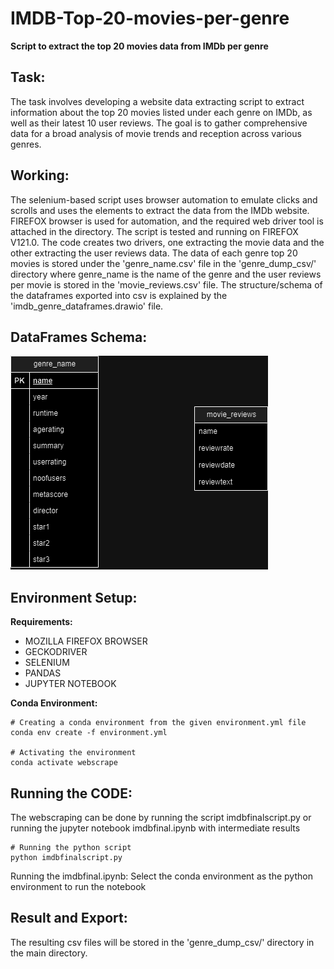 # **IMDB-Top-20-movies-per-genre**

**Script to extract the top 20 movies data from IMDb per genre**

## **Task:**

The task involves developing a website data extracting script to extract information about the top 20 movies listed under each genre on IMDb, as well as their latest 10 user reviews. The goal is to gather comprehensive data for a broad analysis of movie trends and reception across various genres.

## **Working:**

The selenium-based script uses browser automation to emulate clicks and scrolls and uses the elements to extract the data from the IMDb website. FIREFOX browser is used for automation, and the required web driver tool is attached in the directory. The script is tested and running on FIREFOX V121.0. The code creates two drivers, one extracting the movie data and the other extracting the user reviews data. The data of each genre top 20 movies is stored under the 'genre_name.csv' file in the 'genre_dump_csv/' directory where genre_name is the name of the genre and the user reviews per movie is stored in the 'movie_reviews.csv' file. The structure/schema of the dataframes exported into csv is explained by the 'imdb_genre_dataframes.drawio' file.

## **DataFrames Schema:**

![DataFrame_Schema](https://github.com/mkdhake2000/IMDB-Top-20-movies-per-genre/blob/main/imdb_genre_dataframes.drawio.png)

## **Environment Setup:**

**Requirements:**
- MOZILLA FIREFOX BROWSER
- GECKODRIVER
- SELENIUM
- PANDAS
- JUPYTER NOTEBOOK

**Conda Environment:**
```shell
# Creating a conda environment from the given environment.yml file
conda env create -f environment.yml

# Activating the environment
conda activate webscrape
```

## **Running the CODE:**

The webscraping can be done by running the script imdbfinalscript.py or running the jupyter notebook imdbfinal.ipynb with intermediate results
```shell
# Running the python script
python imdbfinalscript.py
```
Running the imdbfinal.ipynb:
Select the conda environment as the python environment to run the notebook

## **Result and Export:**

The resulting csv files will be stored in the 'genre_dump_csv/' directory in the main directory.
